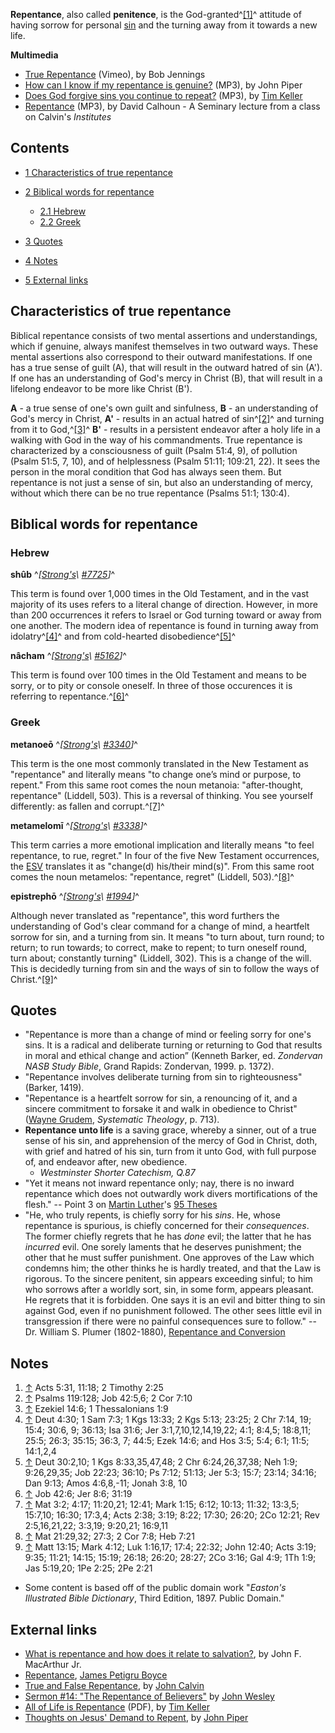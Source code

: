 **Repentance**, also called **penitence**, is the
God-granted^[[1]](#note-0)^ attitude of having sorrow for personal
[sin](Sin "Sin") and the turning away from it towards a new life.


**Multimedia**

-   [True Repentance](http://vimeo.com/3497645) (Vimeo), by Bob
    Jennings
-   [How can I know if my repentance is genuine?](http://media.desiringgod.org/audio/q_and_a/3582_how_can_i_know_if_my_repentance_is_genuine.mp3)
    (MP3), by John Piper
-   [Does God forgive sins you continue to repeat?](http://www.streamload.com/rpcsermons/QandA/Does%20God%20forgive%20sins%20you%20continue%20to%20repeat.mp3)
    (MP3), by [Tim Keller](Tim_Keller "Tim Keller")
-   [Repentance](http://covenantseminary.inmotionhosting.com/CH523_Lecture_13.mp3)
    (MP3), by David Calhoun - A Seminary lecture from a class on
    Calvin's *Institutes*

## Contents

-   [1 Characteristics of true repentance](#Characteristics_of_true_repentance)
-   [2 Biblical words for repentance](#Biblical_words_for_repentance)
    -   [2.1 Hebrew](#Hebrew)
    -   [2.2 Greek](#Greek)

-   [3 Quotes](#Quotes)
-   [4 Notes](#Notes)
-   [5 External links](#External_links)



## Characteristics of true repentance

Biblical repentance consists of two mental assertions and
understandings, which if genuine, always manifest themselves in two
outward ways. These mental assertions also correspond to their
outward manifestations. If one has a true sense of guilt (A), that
will result in the outward hatred of sin (A'). If one has an
understanding of God's mercy in Christ (B), that will result in a
lifelong endeavor to be more like Christ (B').

**A** - a true sense of one's own guilt and sinfulness,
**B** - an understanding of God's mercy in Christ,
**A'** - results in an actual hatred of sin^[[2]](#note-1)^ and
turning from it to God,^[[3]](#note-2)^
**B'** - results in a persistent endeavor after a holy life in a
walking with God in the way of his commandments.
True repentance is characterized by a consciousness of guilt (Psalm
51:4, 9), of pollution (Psalm 51:5, 7, 10), and of helplessness
(Psalm 51:11; 109:21, 22). It sees the person in the moral
condition that God has always seen them. But repentance is not just
a sense of sin, but also an understanding of mercy, without which
there can be no true repentance (Psalms 51:1; 130:4).

## Biblical words for repentance

### Hebrew

**shûb**
^*[[Strong's](Strong's_Concordance\ "Strong's\ Concordance")\ [\#7725](http://www.biblestudytools.net/Lexicons/Hebrew/heb.cgi?number=7725&version=nas)]*^

This term is found over 1,000 times in the Old Testament, and in
the vast majority of its uses refers to a literal change of
direction. However, in more than 200 occurrences it refers to
Israel or God turning toward or away from one another. The modern
idea of repentance is found in turning away from
idolatry^[[4]](#note-3)^ and from cold-hearted
disobedience^[[5]](#note-4)^

**nâcham**
^*[[Strong's](Strong's_Concordance\ "Strong's\ Concordance")\ [\#5162](http://www.biblestudytools.net/Lexicons/Hebrew/heb.cgi?number=5162&version=nas)]*^

This term is found over 100 times in the Old Testament and means to
be sorry, or to pity or console oneself. In three of those
occurences it is referring to repentance.^[[6]](#note-5)^

### Greek

**metanoeō**
^*[[Strong's](Strong's_Concordance\ "Strong's\ Concordance")\ [\#3340](http://www.biblestudytools.net/Lexicons/Greek/grk.cgi?number=3340&version=nas)]*^

This term is the one most commonly translated in the New Testament
as "repentance" and literally means "to change one’s mind or
purpose, to repent." From this same root comes the noun metanoia:
"after-thought, repentance" (Liddell, 503). This is a reversal of
thinking. You see yourself differently: as fallen and
corrupt.^[[7]](#note-6)^

**metamelomī**
^*[[Strong's](Strong's_Concordance\ "Strong's\ Concordance")\ [\#3338](http://www.biblestudytools.net/Lexicons/Greek/grk.cgi?number=3338&version=nas)]*^

This term carries a more emotional implication and literally means
"to feel repentance, to rue, regret." In four of the five New
Testament occurrences, the [ESV](ESV "ESV") translates it as
"change(d) his/their mind(s)". From this same root comes the noun
metamelos: "repentance, regret" (Liddell, 503).^[[8]](#note-7)^

**epistrephō**
^*[[Strong's](Strong's_Concordance\ "Strong's\ Concordance")\ [\#1994](http://www.biblestudytools.net/Lexicons/Greek/grk.cgi?number=1994&version=nas)]*^

Although never translated as "repentance", this word furthers the
understanding of God's clear command for a change of mind, a
heartfelt sorrow for sin, and a turning from sin. It means "to turn
about, turn round; to return; to run towards; to correct, make to
repent; to turn oneself round, turn about; constantly turning"
(Liddell, 302). This is a change of the will. This is decidedly
turning from sin and the ways of sin to follow the ways of
Christ.^[[9]](#note-8)^

## Quotes

-   "Repentance is more than a change of mind or feeling sorry for
    one's sins. It is a radical and deliberate turning or returning to
    God that results in moral and ethical change and action” (Kenneth
    Barker, ed. *Zondervan NASB Study Bible*, Grand Rapids: Zondervan,
    1999. p. 1372).
-   "Repentance involves deliberate turning from sin to
    righteousness" (Barker, 1419).
-   "Repentance is a heartfelt sorrow for sin, a renouncing of it,
    and a sincere commitment to forsake it and walk in obedience to
    Christ" ([Wayne Grudem](Wayne_Grudem "Wayne Grudem"),
    *Systematic Theology*, p. 713).
-   **Repentance unto life** is a saving grace, whereby a sinner,
    out of a true sense of his sin, and apprehension of the mercy of
    God in Christ, doth, with grief and hatred of his sin, turn from it
    unto God, with full purpose of, and endeavor after, new obedience.
    - *Westminster Shorter Catechism, Q.87*
-   "Yet it means not inward repentance only; nay, there is no
    inward repentance which does not outwardly work divers
    mortifications of the flesh." -- Point 3 on
    [Martin Luther](Martin_Luther "Martin Luther")'s
    [95 Theses](95_Theses "95 Theses")
-   "He, who truly repents, is chiefly sorry for his *sins*. He,
    whose repentance is spurious, is chiefly concerned for their
    *consequences*. The former chiefly regrets that he has *done* evil;
    the latter that he has *incurred* evil. One sorely laments that he
    deserves punishment; the other that he must suffer punishment. One
    approves of the Law which condemns him; the other thinks he is
    hardly treated, and that the Law is rigorous. To the sincere
    penitent, sin appears exceeding sinful; to him who sorrows after a
    worldly sort, sin, in some form, appears pleasant. He regrets that
    it is forbidden. One says it is an evil and bitter thing to sin
    against God, even if no punishment followed. The other sees little
    evil in transgression if there were no painful consequences sure to
    follow." -- Dr. William S. Plumer (1802-1880),
    [Repentance and Conversion](http://www.apuritansmind.com/TULIP/PlumerWilliamRepentanceConversion.htm)

## Notes

1.  [↑](#ref-0) Acts 5:31, 11:18; 2 Timothy 2:25
2.  [↑](#ref-1) Psalms 119:128; Job 42:5,6; 2 Cor 7:10
3.  [↑](#ref-2) Ezekiel 14:6; 1 Thessalonians 1:9
4.  [↑](#ref-3) Deut 4:30; 1 Sam 7:3; 1 Kgs 13:33; 2 Kgs 5:13;
    23:25; 2 Chr 7:14, 19; 15:4; 30:6, 9; 36:13; Isa 31:6; Jer
    3:1,7,10,12,14,19,22; 4:1; 8:4,5; 18:8,11; 25:5; 26:3; 35:15; 36:3,
    7; 44:5; Ezek 14:6; and Hos 3:5; 5:4; 6:1; 11:5; 14:1,2,4
5.  [↑](#ref-4) Deut 30:2,10; 1 Kgs 8:33,35,47,48; 2 Chr
    6:24,26,37,38; Neh 1:9; 9:26,29,35; Job 22:23; 36:10; Ps 7:12;
    51:13; Jer 5:3; 15:7; 23:14; 34:16; Dan 9:13; Amos 4:6,8,-11; Jonah
    3:8, 10
6.  [↑](#ref-5) Job 42:6; Jer 8:6; 31:19
7.  [↑](#ref-6) Mat 3:2; 4:17; 11:20,21; 12:41; Mark 1:15; 6:12;
    10:13; 11:32; 13:3,5; 15:7,10; 16:30; 17:3,4; Acts 2:38; 3:19;
    8:22; 17:30; 26:20; 2Co 12:21; Rev 2:5,16,21,22; 3:3,19; 9:20,21;
    16:9,11
8.  [↑](#ref-7) Mat 21:29,32; 27:3; 2 Cor 7:8; Heb 7:21
9.  [↑](#ref-8) Matt 13:15; Mark 4:12; Luk 1:16,17; 17:4; 22:32;
    John 12:40; Acts 3:19; 9:35; 11:21; 14:15; 15:19; 26:18; 26:20;
    28:27; 2Co 3:16; Gal 4:9; 1Th 1:9; Jas 5:19,20; 1Pe 2:25; 2Pe 2:21

-   Some content is based off of the public domain work
    "*Easton's Illustrated Bible Dictionary*, Third Edition, 1897.
    Public Domain."

## External links

-   [What is repentance and how does it relate to salvation?](http://www.biblebb.com/files/macqa/IA-repent.htm),
    by John F. MacArthur Jr.
-   [Repentance](http://www.founders.org/library/boyce1/ch33.html),
    [James Petigru Boyce](James_Petigru_Boyce "James Petigru Boyce")
-   [True and False Repentance](http://www.founders.org/FJ14/article2.html),
    by [John Calvin](John_Calvin "John Calvin")
-   [Sermon \#14: "The Repentance of Believers"](http://gbgm-umc.org/umhistory/wesley/sermons/serm-014.stm)
    by [John Wesley](John_Wesley "John Wesley")
-   [All of Life is Repentance](http://www.greentreewebster.org/Articles/All%20of%20Life%20is%20Repentance.pdf)
    (PDF), by [Tim Keller](Tim_Keller "Tim Keller")
-   [Thoughts on Jesus' Demand to Repent](http://www.desiringgod.org/ResourceLibrary/TasteAndSee/ByDate/2006/1780_Thoughts_on_Jesus_Demand_to_Repent/),
    by [John Piper](John_Piper "John Piper")



